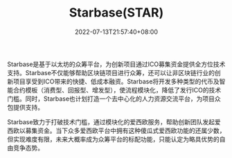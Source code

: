 ﻿---
weight: 
title: "Starbase(STAR)"
description: "Starbase是基于以太坊的众筹平台，为创新通过ICO募集资金提供全方位技术支持"
date: 2022-07-13T21:57:40+08:00
lastmod: 2022-07-13T16:45:40+08:00
draft: false
authors: ["浮尘"]
featuredImage: "starbasestar.webp"
link: "https://starbase.co/"
tags: ["数字代币","Starbase(STAR)"]
categories: ["navigation"]
navigation: ["数字代币"]
lightgallery: true
toc: true
pinned: false
recommend: false
recommend1: false
---
Starbase是基于以太坊的众筹平台，为创新项目通过ICO募集资金提供全方位技术支持。Starbase不仅能够帮助区块链项目进行众筹，还可以让非区块链行业的创新项目享受到ICO带来的快捷、低成本融资。Starbase将开发多种类型的代币及智能合约模板（消费型、回报型、增发型），使流程模块化，降低了发行ICO的技术门槛。同时，Starbase也计划打造一个去中心化的人力资源交流平台，为项目众包提供支持。

Starbase致力于打破技术门槛，通过模块化的爱西欧服务，帮助创新团队发起爱西欧以募集资金。当下众多爱西欧平台中拥有这种傻瓜式爱西欧功能的还属少数，但实现难度有限，未来大概率成为众筹平台的标配功能，只能认定为略具优势的自由竞争态势。

##  

##  